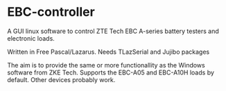 # EBC-controller
A GUI linux software to control ZTE Tech EBC A-series battery testers and electronic loads.

Written in Free Pascal/Lazarus. 
Needs TLazSerial and Jujibo packages

The aim is to provide the same or more functionallity as the Windows software from ZKE Tech.
Supports the EBC-A05 and EBC-A10H loads by default. Other devices probably work.
